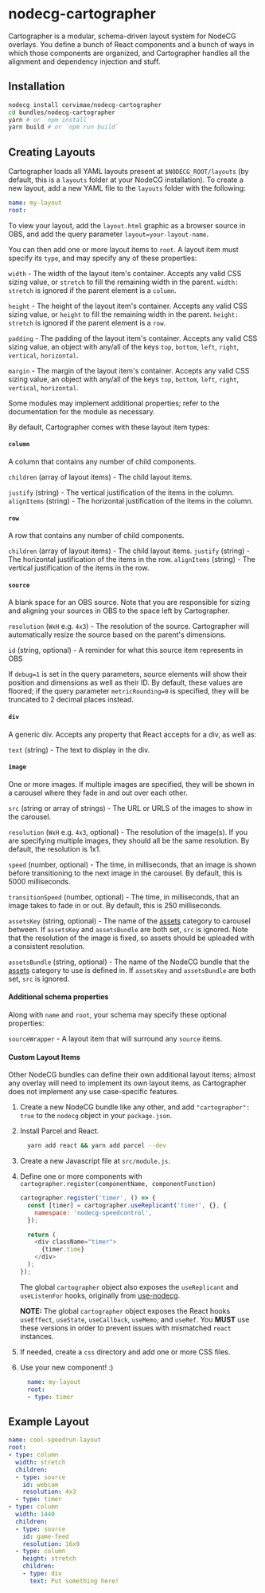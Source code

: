 # nodecg-cartographer

Cartographer is a modular, schema-driven layout system for NodeCG overlays. You define
a bunch of React components and a bunch of ways in which those components are organized,
and Cartographer handles all the alignment and dependency injection and stuff.

## Installation

```bash
nodecg install corvimae/nodecg-cartographer
cd bundles/nodecg-cartographer
yarn # or `npm install`
yarn build # or `npm run build`
```

## Creating Layouts

Cartographer loads all YAML layouts present at `$NODECG_ROOT/layouts` (by default, this is a `layouts` folder at your NodeCG installation). To create a new layout, add a new YAML file  to the `layouts` folder with the following:

```yaml
name: my-layout
root:
```

To view your layout, add the `layout.html` graphic as a browser source in OBS, and add the query parameter `layout=your-layout-name`.

You can then add one or more layout items to `root`. A layout item must specify its `type`, and may specify any of these properties:

`width` - The width of the layout item's container. Accepts any valid CSS sizing value, or `stretch` to fill the remaining width in the parent. `width: stretch` is ignored if the parent element is a `column`.

`height` - The height of the layout item's container. Accepts any valid CSS sizing value, or `height` to fill the remaining width in the parent. `height: stretch` is ignored if the parent element is a `row`.

`padding` - The padding of the layout item's container. Accepts any valid CSS sizing value, an object with any/all of the keys `top`, `bottom`, `left`, `right`, `vertical`, `horizontal`.

`margin` - The margin of the layout item's container. Accepts any valid CSS sizing value, an object with any/all of the keys `top`, `bottom`, `left`, `right`, `vertical`, `horizontal`.

Some modules may implement additional properties; refer to the documentation for the module as necessary.

By default, Cartographer comes with these layout item types:

#### `column`
A column that contains any number of child components.

`children` (array of layout items) - The child layout items.

`justify` (string) - The vertical justification of the items in the column.
`alignItems` (string) - The horizontal justification of the items in the column.

#### `row`
A row that contains any number of child components.

`children` (array of layout items) - The child layout items.
`justify` (string) - The horizontal justification of the items in the row.
`alignItems` (string) - The vertical justification of the items in the row.

#### `source`
A blank space for an OBS source. Note that you are responsible for sizing and aligning your sources in OBS to the space left by Cartographer.

`resolution` (`WxH` e.g. `4x3`) - The resolution of the source. Cartographer will automatically resize the source based on the parent's dimensions.

`id` (string, optional) - A reminder for what this source item represents in OBS

If `debug=1` is set in the query parameters, source elements will show their position and dimensions as well as their ID. By default, these values are floored; if the query parameter `metricRounding=0` is specified, they will be truncated to 2 decimal places instead.


#### `div`
A generic div. Accepts any property that React accepts for a div, as well as:

`text` (string) - The text to display in the div.

#### `image`
One or more images. If multiple images are specified, they will be shown in a carousel where they fade in and out over each other.

`src` (string or array of strings) - The URL or URLS of the images to show in the carousel.

`resolution` (`WxH` e.g. `4x3`, optional) - The resolution of the image(s). If you are specifying multiple images, they should all be the same resolution. By default, the resolution is 1x1.

`speed` (number, optional) - The time, in milliseconds, that an image is shown before transitioning to the next image in the carousel. By default, this is 5000 milliseconds.

`transitionSpeed` (number, optional) - The time, in milliseconds, that an image takes to fade in or out. By default, this is 250 milliseconds.

`assetsKey` (string, optional) - The name of the [assets](https://www.nodecg.dev/docs/assets/) category to carousel between. If `assetsKey` and `assetsBundle` are both set, `src` is ignored. Note that the resolution of the image is fixed, so assets should be uploaded with a consistent resolution.

`assetsBundle` (string, optional) - The name of the NodeCG bundle that the [assets](https://www.nodecg.dev/docs/assets/) category to use is defined in. If `assetsKey` and `assetsBundle` are both set, `src` is ignored.

#### Additional schema properties

Along with `name` and `root`, your schema may specify these optional properties:

`sourceWrapper` - A layout item that will surround any `source` items.

#### Custom Layout Items
Other NodeCG bundles can define their own additional layout items; almost any overlay will need to implement its own layout items, as Cartographer does not implement any use case-specific features.

1. Create a new NodeCG bundle like any other, and add `"cartographer": true` to the `nodecg` object in your `package.json`.
1. Install Parcel and React.

    ```bash
      yarn add react && yarn add parcel --dev
    ```
1. Create a new Javascript file at `src/module.js`.
1. Define one or more components with `cartographer.register(componentName, componentFunction)`

    ```js
    cartographer.register('timer', () => {
      const [timer] = cartographer.useReplicant('timer', {}, {
        namespace: 'nodecg-speedcontrol',
      });

      return (
        <div className="timer">
          {timer.time}
        </div>
      );
    });
    ```

    The global `cartographer` object also exposes the `useReplicant` and `useListenFor` hooks, originally from [use-nodecg](https://github.com/Hoishin/use-nodecg).

    **NOTE:** The global `cartographer` object exposes the React hooks `useEffect`, `useState`, `useCallback`, `useMemo`, and `useRef`. You **MUST** use these versions in order to prevent issues with mismatched `react` instances.

1. If needed, create a `css` directory and add one or more CSS files.

1. Use your new component! :)

    ```yaml
      name: my-layout
      root:
      - type: timer
    ```

## Example Layout

```yaml
name: cool-speedrun-layout
root:
- type: column
  width: stretch
  children:
  - type: source
    id: webcam
    resolution: 4x3
  - type: timer
- type: column
  width: 1440
  children:
  - type: source
    id: game-feed
    resolution: 16x9
  - type: column
    height: stretch
    children:
    - type: div
      text: Put something here!
```